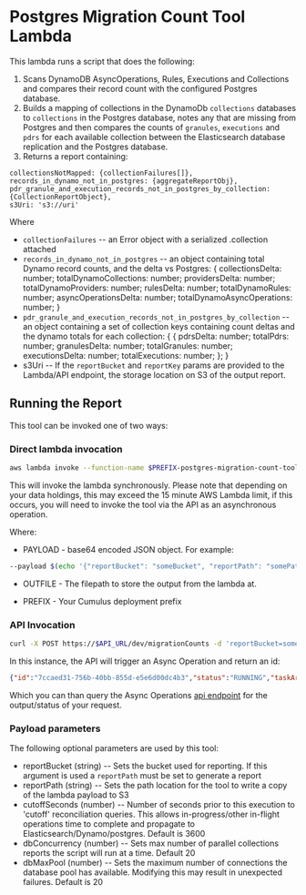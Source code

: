 # Postgres Migration Count Tool Lambda

This lambda runs a script that does the following:

1) Scans DynamoDB AsyncOperations, Rules, Executions and Collections and compares their record count with the configured Postgres database.
2) Builds a mapping of collections in the DynamoDb `collections` databases to `collections` in the Postgres database, notes any that are missing from Postgres and then compares the counts of `granules`, `executions` and `pdrs` for each available collection between the Elasticsearch database replication and the Postgres database.
3) Returns a report containing:

```text
collectionsNotMapped: {collectionFailures[]},
records_in_dynamo_not_in_postgres: {aggregateReportObj},
pdr_granule_and_execution_records_not_in_postgres_by_collection: {CollectionReportObject},
s3Uri: 's3://uri'
```

Where

* `collectionFailures` -- an Error object with a serialized .collection attached
* `records_in_dynamo_not_in_postgres` -- an object containing total Dynamo record counts, and the delta vs Postgres:
 {
    collectionsDelta: number;
    totalDynamoCollections: number;
    providersDelta: number;
    totalDynamoProviders: number;
    rulesDelta: number;
    totalDynamoRules: number;
    asyncOperationsDelta: number;
    totalDynamoAsyncOperations: number;
}
* `pdr_granule_and_execution_records_not_in_postgres_by_collection` -- an object containing a set of collection keys containing count deltas and the dynamo totals for each collection:
{
  <collection> {
        pdrsDelta: number;
        totalPdrs: number;
        granulesDelta: number;
        totalGranules: number;
        executionsDelta: number;
        totalExecutions: number;
    };
}
* s3Uri -- If the `reportBucket` and `reportKey` params are provided to the Lambda/API endpoint, the storage location on S3 of the output report.

## Running the Report

This tool can be invoked one of two ways:

### Direct lambda invocation

```bash
aws lambda invoke --function-name $PREFIX-postgres-migration-count-tool --payload $PAYLOAD $OUTFILE
```

This will invoke the lambda synchronously.  Please note that depending on your data holdings, this may exceed the 15 minute AWS Lambda limit, if this occurs, you will need to invoke the tool via the API as an asynchronous operation.

Where:

* PAYLOAD - base64 encoded JSON object.   For example:

```bash
--payload $(echo '{"reportBucket": "someBucket", "reportPath": "somePath", "cutoffSeconds": 60, "dbConcurrency": 20, "dbMaxPool": 20}' | base64)
```

* OUTFILE - The filepath to store the output from the lambda at.

* PREFIX - Your Cumulus deployment prefix

### API Invocation

```bash
curl -X POST https://$API_URL/dev/migrationCounts -d 'reportBucket=someBucket&reportPath=someReportPath&cutoffSeconds=60&dbConcurrency=20&dbMaxPool=20' --header 'Authorization: Bearer $TOKEN'
```

In this instance, the API will trigger an Async Operation and return an id:

```json
{"id":"7ccaed31-756b-40bb-855d-e5e6d00dc4b3","status":"RUNNING","taskArn":"arn:aws:ecs:us-east-1:AWSID:task/$PREFIX-CumulusECSCluster/123456789","description":"Migration Count Tool ECS Run","operationType":"Migration Count Report"}
```

Which you can than query the Async Operations [api endpoint](https://nasa.github.io/cumulus-api/#retrieve-async-operation) for the output/status of your request.

### Payload parameters

The following optional parameters are used by this tool:

* reportBucket (string) -- Sets the bucket used for reporting.  If this argument is used a `reportPath` must be set to generate a report
* reportPath (string) -- Sets the path location for the tool to write a copy of the lambda payload to S3
* cutoffSeconds (number) -- Number of seconds prior to this execution to 'cutoff' reconciliation queries.  This allows in-progress/other in-flight operations time to complete and propagate to Elasticsearch/Dynamo/postgres.  Default is 3600
* dbConcurrency (number) -- Sets max number of parallel collections reports  the script will run at a time.  Default 20
* dbMaxPool (number) -- Sets the maximum number of connections the database pool has available.   Modifying this may result in unexpected failures.    Default is 20
